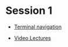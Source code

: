 # Session 1

* [Terminal navigation](http://www.ee.surrey.ac.uk/Teaching/Unix/index.html)

* [Video Lectures](https://www.edx.org/course/introduction-linux-linuxfoundationx-lfs101x-1)